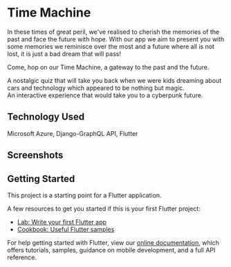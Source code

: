 # Time Machine

In these times of great peril, we've realised to cherish the memories of the past and face the future with hope. With our app we aim to present you with some memories we reminisce over the most and a future where all is not lost, it is just a bad dream that will pass!

Come, hop on our Time Machine, a gateway to the past and the future. 

A nostalgic quiz that will take you back when we were kids dreaming about cars and technology which appeared to be nothing but magic.  
An interactive experience that would take you to a cyberpunk future.

## Technology Used
Microsoft Azure, Django-GraphQL API, Flutter

## Screenshots

## Getting Started

This project is a starting point for a Flutter application.

A few resources to get you started if this is your first Flutter project:

- [Lab: Write your first Flutter app](https://flutter.dev/docs/get-started/codelab)
- [Cookbook: Useful Flutter samples](https://flutter.dev/docs/cookbook)

For help getting started with Flutter, view our
[online documentation](https://flutter.dev/docs), which offers tutorials,
samples, guidance on mobile development, and a full API reference.
